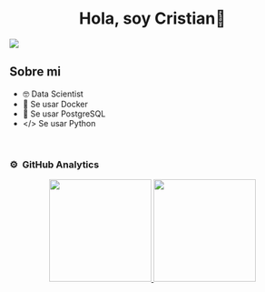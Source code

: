 <div align="center">
<h1 align="center">Hola, soy Cristian👋</h1>
</div>
<img src="https://i.imgur.com/1KxuQH5.png">


## Sobre mi

- 🤓 Data Scientist
- 🐳 Se usar Docker
- 🐘 Se usar PostgreSQL
- </> Se usar Python
<br>

### ⚙️ &nbsp;GitHub Analytics

<p align="center">
<a href="https://github.com/Cristianfax-23">
  <img height="180em" src="https://github-readme-stats-eight-theta.vercel.app/api?username=Cristianfax-23&show_icons=true&theme=algolia&include_all_commits=true&count_private=true"/>
  <img height="180em" src="https://github-readme-stats-eight-theta.vercel.app/api/top-langs/?username=Cristianfax-23&layout=compact&langs_count=8&theme=algolia"/>
</a>
</p>

<!--
**Cristianfax-23/Cristianfax-23** is a ✨ _special_ ✨ repository because its `README.md` (this file) appears on your GitHub profile.

Here are some ideas to get you started:

- 🔭 I’m currently working on ...
- 🌱 I’m currently learning ...
- 👯 I’m looking to collaborate on ...
- 🤔 I’m looking for help with ...
- 💬 Ask me about ...
- 📫 How to reach me: ...
- 😄 Pronouns: ...
- ⚡ Fun fact: ...
-->
